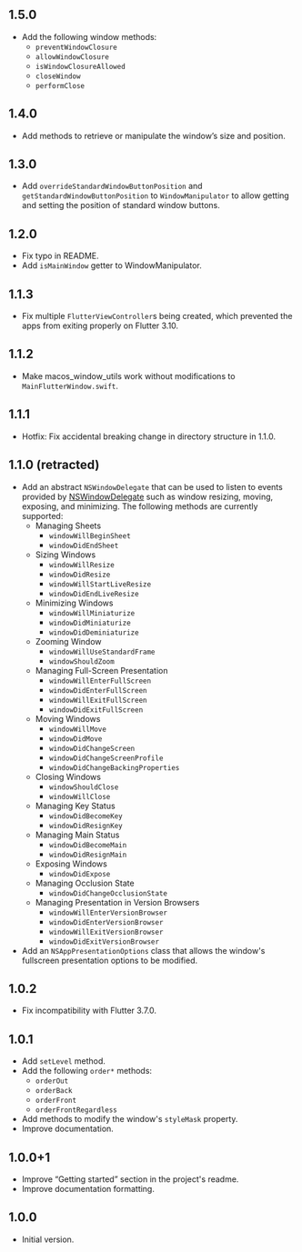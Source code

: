 ## 1.5.0

- Add the following window methods:
  - `preventWindowClosure`
  - `allowWindowClosure`
  - `isWindowClosureAllowed`
  - `closeWindow`
  - `performClose`

## 1.4.0

- Add methods to retrieve or manipulate the window’s size and position.

## 1.3.0

- Add `overrideStandardWindowButtonPosition` and `getStandardWindowButtonPosition` to `WindowManipulator` to allow getting and setting the position of standard window buttons.

## 1.2.0

- Fix typo in README.
- Add `isMainWindow` getter to WindowManipulator.

## 1.1.3

- Fix multiple `FlutterViewController`s being created, which prevented the apps from exiting properly on Flutter 3.10.

## 1.1.2

- Make macos_window_utils work without modifications to `MainFlutterWindow.swift`.

## 1.1.1

- Hotfix: Fix accidental breaking change in directory structure in 1.1.0.

## 1.1.0 (retracted)

- Add an abstract `NSWindowDelegate` that can be used to listen to events provided by [NSWindowDelegate](https://developer.apple.com/documentation/appkit/nswindowdelegate) such as window resizing, moving, exposing, and minimizing. The following methods are currently supported:
  -  Managing Sheets
     - `windowWillBeginSheet`
     - `windowDidEndSheet`
  -  Sizing Windows
     - `windowWillResize`
     - `windowDidResize`
     - `windowWillStartLiveResize`
     - `windowDidEndLiveResize`
  -  Minimizing Windows
     - `windowWillMiniaturize`
     - `windowDidMiniaturize`
     - `windowDidDeminiaturize`
  -  Zooming Window
     - `windowWillUseStandardFrame`
     - `windowShouldZoom`
  -  Managing Full-Screen Presentation
     - `windowWillEnterFullScreen`
     - `windowDidEnterFullScreen`
     - `windowWillExitFullScreen`
     - `windowDidExitFullScreen`
  -  Moving Windows
     - `windowWillMove`
     - `windowDidMove`
     - `windowDidChangeScreen`
     - `windowDidChangeScreenProfile`
     - `windowDidChangeBackingProperties`
  -  Closing Windows
     - `windowShouldClose`
     - `windowWillClose`
  -  Managing Key Status
     - `windowDidBecomeKey`
     - `windowDidResignKey`
  -  Managing Main Status
     - `windowDidBecomeMain`
     - `windowDidResignMain`
  -  Exposing Windows
     - `windowDidExpose`
  -  Managing Occlusion State
     - `windowDidChangeOcclusionState`
  -  Managing Presentation in Version Browsers
     - `windowWillEnterVersionBrowser`
     - `windowDidEnterVersionBrowser`
     - `windowWillExitVersionBrowser`
     - `windowDidExitVersionBrowser`
- Add an `NSAppPresentationOptions` class that allows the window's fullscreen presentation options to be modified.

## 1.0.2

- Fix incompatibility with Flutter 3.7.0.

## 1.0.1

- Add `setLevel` method.
- Add the following `order*` methods:
  - `orderOut`
  - `orderBack`
  - `orderFront`
  - `orderFrontRegardless`
- Add methods to modify the window's `styleMask` property.
- Improve documentation.

## 1.0.0+1

- Improve “Getting started” section in the project's readme.
- Improve documentation formatting.

## 1.0.0

- Initial version.
